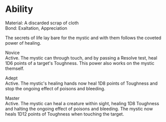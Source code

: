 # Ability
Material: A discarded scrap of cloth<br>Bond: Exaltation, Appreciation

The secrets of life lay bare for the mystic and with them follows the coveted power of healing.

Novice<br>Active. The mystic can through touch, and by passing a Resolve test, heal 1D6 points of a target's Toughness. This power also works on the mystic themself.

Adept<br>Active. The mystic's healing hands now heal 1D8 points of Toughness and stop the ongoing effect of poisons and bleeding.

Master<br>Active. The mystic can heal a creature within sight, healing 1D8 Toughness and halting the ongoing effect of poisons and bleeding. The mystic now heals 1D12 points of Toughness when touching the target.